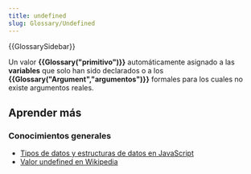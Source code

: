 ```yaml
---
title: undefined
slug: Glossary/Undefined
---
```


{{GlossarySidebar}}

Un valor **{{Glossary("primitivo")}}** automáticamente asignado a las **variables** que solo han sido declarados o a los **{{Glossary("Argument","argumentos")}}** formales para los cuales no existe argumentos reales.

## Aprender más

### Conocimientos generales

- [Tipos de datos y estructuras de datos en JavaScript](/es/docs/Web/JavaScript/Data_structures)
- [Valor undefined en Wikipedia](http://en.wikipedia.org/wiki/Undefined_value)
